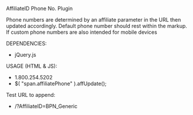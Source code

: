 AffiliateID Phone No. Plugin

Phone numbers are determined by an affiliate parameter in the URL then updated accordingly. Default phone number should rest within the markup. If custom phone numbers are also intended for mobile devices

DEPENDENCIES:
- jQuery.js

USAGE (HTML & JS): 
- <span class="affiliatePhone">1.800.254.5202</span>
- $( "span.affiliatePhone" ).affUpdate();

Test URL to append: 
- /?AffiliateID=BPN_Generic
